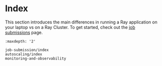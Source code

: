 # Index

This section introduces the main differences in running a Ray application on your laptop vs on a Ray Cluster.
To get started, check out the [job submissions](jobs-quickstart) page.

```{toctree}
:maxdepth: '2'

job-submission/index
autoscaling/index
monitoring-and-observability
```
